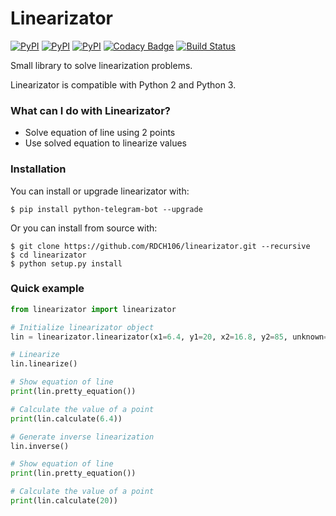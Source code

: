 # Linearizator

[![PyPI](https://img.shields.io/pypi/v/linearizator.svg)](https://pypi.python.org/pypi/linearizator)
[![PyPI](https://img.shields.io/pypi/pyversions/linearizator.svg)](https://pypi.python.org/pypi/linearizator)
[![PyPI](https://img.shields.io/pypi/l/linearizator.svg)](https://github.com/RDCH106/linearizator/blob/master/LICENSE)
[![Codacy Badge](https://api.codacy.com/project/badge/Grade/442feb0ba62c44c7900e33e773cde6f8)](https://www.codacy.com/app/RDCH106/linearizator?utm_source=github.com&utm_medium=referral&utm_content=RDCH106/linearizator&utm_campaign=badger)
[![Build Status](https://travis-ci.org/RDCH106/linearizator.svg?branch=master)](https://travis-ci.org/RDCH106/linearizator)

Small library to solve linearization problems.

Linearizator is compatible with Python 2 and Python 3.

### What can I do with Linearizator?

- Solve equation of line using 2 points
- Use solved equation to linearize values

### Installation

You can install or upgrade linearizator with:

`$ pip install python-telegram-bot --upgrade`

Or you can install from source with:

```
$ git clone https://github.com/RDCH106/linearizator.git --recursive
$ cd linearizator
$ python setup.py install
```

### Quick example

```python
from linearizator import linearizator

# Initialize linearizator object
lin = linearizator.linearizator(x1=6.4, y1=20, x2=16.8, y2=85, unknown="y")

# Linearize
lin.linearize()

# Show equation of line
print(lin.pretty_equation())

# Calculate the value of a point
print(lin.calculate(6.4))

# Generate inverse linearization
lin.inverse()

# Show equation of line
print(lin.pretty_equation())

# Calculate the value of a point
print(lin.calculate(20))

```
